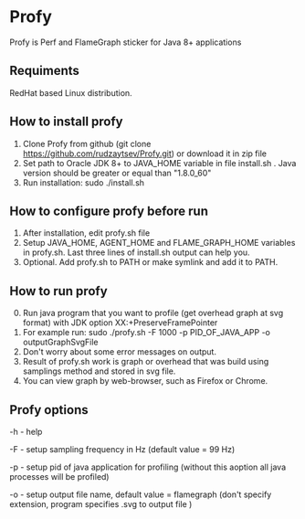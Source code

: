 # Profy
Profy is Perf and FlameGraph sticker for Java 8+ applications

## Requiments
RedHat based Linux distribution.

## How to install profy
1. Clone Profy from github (git clone https://github.com/rudzaytsev/Profy.git) or download it in zip file
2. Set path to Oracle JDK 8+ to JAVA_HOME variable in file install.sh . Java version should be greater or equal than "1.8.0_60"
3. Run installation: sudo ./install.sh

## How to configure profy before run
1. After installation, edit profy.sh file
2. Setup JAVA_HOME, AGENT_HOME and FLAME_GRAPH_HOME variables in profy.sh. Last three lines of install.sh output can help you.
3. Optional. Add profy.sh to PATH or make symlink and add it to PATH.

## How to run profy
0. Run java program that you want to profile (get overhead graph at svg format) with JDK option XX:+PreserveFramePointer
1. For example run: sudo ./profy.sh -F 1000 -p PID_OF_JAVA_APP -o outputGraphSvgFile
3. Don't worry about some error messages on output. 
4. Result of profy.sh work is graph or overhead that was build using samplings method and stored in svg file.
5. You can view graph by web-browser, such as Firefox or Chrome.

## Profy options

-h - help

-F - setup sampling frequency in Hz (default value = 99 Hz)

-p - setup pid of java application for profiling (without this aoption all java processes will be profiled)

-o - setup output file name, default value = flamegraph (don't specify extension, program specifies .svg to output file )
